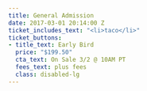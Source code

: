 ```yaml
---
title: General Admission
date: 2017-03-01 20:14:00 Z
ticket_includes_text: "<li>taco</li>"
ticket_buttons:
- title_text: Early Bird
  price: "$199.50"
  cta_text: On Sale 3/2 @ 10AM PT
  fees_text: plus fees
  class: disabled-lg
---
```


